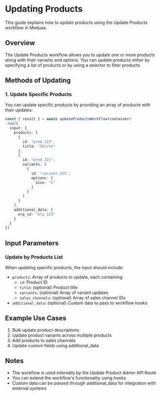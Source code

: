# Updating Products

This guide explains how to update products using the Update Products workflow in Medusa.

## Overview

The Update Products workflow allows you to update one or more products along with their variants and options. You can update products either by specifying a list of products or by using a selector to filter products.

## Methods of Updating

### 1. Update Specific Products

You can update specific products by providing an array of products with their updates:

```ts
const { result } = await updateProductsWorkflow(container)
.run({
  input: {
    products: [
      {
        id: "prod_123",
        title: "Shirts"
      },
      {
        id: "prod_321",
        variants: [
          {
            id: "variant_123",
            options: {
              Size: "S"
            }
          }
        ]
      }
    ],
    additional_data: {
      erp_id: "erp_123"
    }
  }
})
```

## Input Parameters

### Update by Products List

When updating specific products, the input should include:

- `products`: Array of products to update, each containing:
  - `id`: Product ID
  - `title`: (optional) Product title
  - `variants`: (optional) Array of variant updates
  - `sales_channels`: (optional) Array of sales channel IDs
- `additional_data`: (optional) Custom data to pass to workflow hooks


## Example Use Cases

1. Bulk update product descriptions
2. Update product variants across multiple products
3. Add products to sales channels
4. Update custom fields using additional_data

## Notes

- The workflow is used internally by the Update Product Admin API Route
- You can extend the workflow's functionality using hooks
- Custom data can be passed through additional_data for integration with external systems
